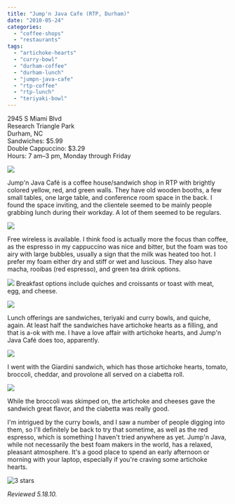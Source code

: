 ```yaml
---
title: "Jump'n Java Cafe (RTP, Durham)"
date: "2010-05-24"
categories:
  - "coffee-shops"
  - "restaurants"
tags:
  - "artichoke-hearts"
  - "curry-bowl"
  - "durham-coffee"
  - "durham-lunch"
  - "jumpn-java-cafe"
  - "rtp-coffee"
  - "rtp-lunch"
  - "teriyaki-bowl"
---
```


2945 S Miami Blvd\
Research Triangle Park\
Durham, NC\
Sandwiches: $5.99\
Double Cappuccino: $3.29\
Hours: 7 am–3 pm, Monday through Friday

![](https://thegourmez-wpmedia.s3.amazonaws.com/2024/07/jumpnjava1.jpg)

Jump'n Java Café is a coffee house/sandwich shop in RTP with brightly colored yellow, red, and green walls. They have old wooden booths, a few small tables, one large table, and conference room space in the back. I found the space inviting, and the clientele seemed to be mainly people grabbing lunch during their workday. A lot of them seemed to be regulars.

![](https://thegourmez-wpmedia.s3.amazonaws.com/2024/07/jumpnjava2.jpg)

Free wireless is available. I think food is actually more the focus than coffee, as the espresso in my cappuccino was nice and bitter, but the foam was too airy with large bubbles, usually a sign that the milk was heated too hot. I prefer my foam either dry and stiff or wet and luscious. They also have macha, rooibas (red espresso), and green tea drink options.

![](https://thegourmez-wpmedia.s3.amazonaws.com/2024/07/jumpnjava6.jpg)  Breakfast options include quiches and croissants or toast with meat, egg, and cheese.

![](https://thegourmez-wpmedia.s3.amazonaws.com/2024/07/jumpnjava5.jpg)

Lunch offerings are sandwiches, teriyaki and curry bowls, and quiche, again. At least half the sandwiches have artichoke hearts as a filling, and that is a-ok with me. I have a love affair with artichoke hearts, and Jump'n Java Café does too, apparently.

![](https://thegourmez-wpmedia.s3.amazonaws.com/2024/07/jumpnjava4.jpg)

I went with the Giardini sandwich, which has those artichoke hearts, tomato, broccoli, cheddar, and provolone all served on a ciabetta roll.

![](https://thegourmez-wpmedia.s3.amazonaws.com/2024/07/jumpnjava3.jpg)

While the broccoli was skimped on, the artichoke and cheeses gave the sandwich great flavor, and the ciabetta was really good.

I'm intrigued by the curry bowls, and I saw a number of people digging into them, so I'll definitely be back to try that sometime, as well as the red espresso, which is something I haven't tried anywhere as yet. Jump'n Java, while not necessarily the best foam makers in the world, has a relaxed, pleasant atmosphere. It's a good place to spend an early afternoon or morning with your laptop, especially if you're craving some artichoke hearts.




<div class="caption">

![3 stars](http://s3.amazonaws.com/thegourmez-wpmedia/2009/02/rating_avocado1.gif "rating_avocado1")</div>


_Reviewed 5.18.10._
